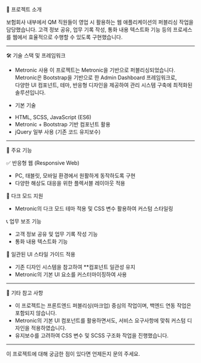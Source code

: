 📌 프로젝트 소개

보험회사 내부에서 QM 직원들이 영업 시 활용하는 웹 애플리케이션의 퍼블리싱 작업을 담당했습니다. 
고객 정보 공유, 업무 기록 작성, 통화 내용 텍스트화 기능 등의 프로세스를 웹에서 효율적으로 수행할 수 있도록 구현했습니다.  

---

🛠️ 기술 스택 및 프레임워크

* Metronic 사용
이 프로젝트는 Metronic을 기반으로 퍼블리싱되었습니다.  
Metronic은 Bootstrap을 기반으로 한 Admin Dashboard 프레임워크로,  
다양한 UI 컴포넌트, 테마, 반응형 디자인을 제공하여 관리 시스템 구축에 최적화된 솔루션입니다.

* 기본 기술
- HTML, SCSS, JavaScript (ES6)
- Metronic + Bootstrap 기반 컴포넌트 활용
- jQuery 일부 사용 (기존 코드 유지보수)

---

🚀 주요 기능

✅ 반응형 웹 (Responsive Web)
  - PC, 태블릿, 모바일 환경에서 원활하게 동작하도록 구현
  - 다양한 해상도 대응을 위한 플렉서블 레이아웃 적용

🌙 다크 모드 지원
  - Metronic의 다크 모드 테마 적용 및 CSS 변수 활용하여 커스텀 스타일링

📞 업무 보조 기능
  - 고객 정보 공유 및 업무 기록 작성 기능  
  - 통화 내용 텍스트화 기능

🎨 일관된 UI 스타일 가이드 적용
  - 기존 디자인 시스템을 참고하여 **컴포넌트 일관성 유지
  - Metronic의 기본 UI 요소를 커스터마이징하여 사용  

---

📎 기타 참고 사항

- 이 프로젝트는 프론트엔드 퍼블리싱(마크업) 중심의 작업이며, 백엔드 연동 작업은 포함되지 않습니다.
- Metronic의 기본 UI 컴포넌트를 활용하면서도, 서비스 요구사항에 맞춰 커스텀 디자인을 적용하였습니다.  
- 유지보수를 고려하여 CSS 변수 및 SCSS 구조화 작업을 진행했습니다.  

---

이 프로젝트에 대해 궁금한 점이 있다면 언제든지 문의 주세요.
